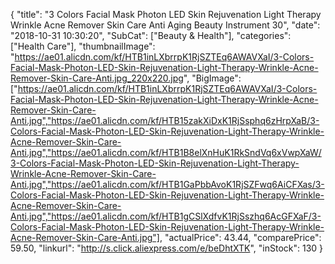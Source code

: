 {
	"title": "3 Colors Facial Mask Photon LED Skin Rejuvenation  Light Therapy Wrinkle Acne Remover Skin Care Anti Aging Beauty Instrument 30",
	"date": "2018-10-31 10:30:20",
	"SubCat": ["Beauty & Health"],
	"categories": ["Health Care"],
	"thumbnailImage": "https://ae01.alicdn.com/kf/HTB1inLXbrrpK1RjSZTEq6AWAVXaI/3-Colors-Facial-Mask-Photon-LED-Skin-Rejuvenation-Light-Therapy-Wrinkle-Acne-Remover-Skin-Care-Anti.jpg_220x220.jpg",
	"BigImage": ["https://ae01.alicdn.com/kf/HTB1inLXbrrpK1RjSZTEq6AWAVXaI/3-Colors-Facial-Mask-Photon-LED-Skin-Rejuvenation-Light-Therapy-Wrinkle-Acne-Remover-Skin-Care-Anti.jpg","https://ae01.alicdn.com/kf/HTB15zakXiDxK1RjSsphq6zHrpXaB/3-Colors-Facial-Mask-Photon-LED-Skin-Rejuvenation-Light-Therapy-Wrinkle-Acne-Remover-Skin-Care-Anti.jpg","https://ae01.alicdn.com/kf/HTB1B8elXnHuK1RkSndVq6xVwpXaW/3-Colors-Facial-Mask-Photon-LED-Skin-Rejuvenation-Light-Therapy-Wrinkle-Acne-Remover-Skin-Care-Anti.jpg","https://ae01.alicdn.com/kf/HTB1GaPbbAvoK1RjSZFwq6AiCFXas/3-Colors-Facial-Mask-Photon-LED-Skin-Rejuvenation-Light-Therapy-Wrinkle-Acne-Remover-Skin-Care-Anti.jpg","https://ae01.alicdn.com/kf/HTB1gCSlXdfvK1RjSszhq6AcGFXaF/3-Colors-Facial-Mask-Photon-LED-Skin-Rejuvenation-Light-Therapy-Wrinkle-Acne-Remover-Skin-Care-Anti.jpg"],
	"actualPrice": 43.44,
	"comparePrice": 59.50,
	"linkurl": "http://s.click.aliexpress.com/e/beDhtXTK",
	"inStock": 130
}
